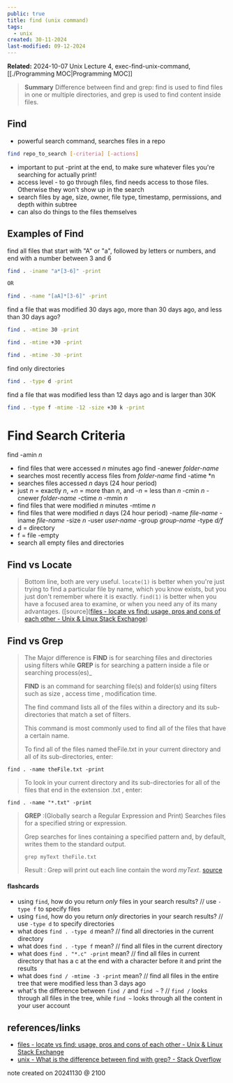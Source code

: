 ```yaml
---
public: true
title: find (unix command)
tags:
  - unix
created: 30-11-2024
last-modified: 09-12-2024
---
```

**Related:** 2024-10-07 Unix Lecture 4, exec-find-unix-command, [[./Programming MOC|Programming MOC]]

> **Summary**
> Difference between find and grep: find is used to find files in one or multiple directories, and grep is used to find content inside files.

## Find
* powerful search command, searches files in a repo
```bash
find repo_to_search [-criteria] [-actions]
```

* important to put -print at the end, to make sure whatever files you're searching for actually print!
* access level - to go through files, find needs access to those files. Otherwise they won't show up in the search
* search files by age, size, owner, file type, timestamp, permissions, and depth within subtree
* can also do things to the files themselves

## Examples of Find
find all files that start with "A" or "a", followed by letters or numbers, and end with a number between 3 and 6
```bash
find . -iname "a*[3-6]" -print

OR

find . -name "[aA]*[3-6]" -print
```

find a file that was modified 30 days ago, more than 30 days ago, and less than 30 days ago?
```bash
find . -mtime 30 -print

find . -mtime +30 -print

find . -mtime -30 -print
```

find only directories
```bash
find . -type d -print
```

find a file that was modified less than 12 days ago and is larger than 30K
```bash
find . -type f -mtime -12 -size +30 k -print
```
# Find Search Criteria
find -amin *n*
* find files that were accessed *n* minutes ago
find -anewer *folder-name*
* searches most recently access files from *folder-name*
find -atime *n
* searches files accessed *n* days (24 hour period)
* just *n* = exactly *n*, +*n* = more than *n*, and -*n* = less than *n*
-cmin *n*
-cnewer *folder-name*
-ctime *n*
-mmin *n*
* find files that were modified *n* minutes
-mtime *n*
* find files that were modified *n* days  (24 hour period)
-name *file-name*
-iname *file-name*
-size *n*
-user *user-name*
-group *group-name*
-type *d/f*
* d = directory
* f = file
-empty
* search all empty files and directories
## Find vs Locate
> Bottom line, both are very useful. `locate(1)` is better when you're just trying to find a particular file by name, which you know exists, but you just don't remember where it is exactly. `find(1)` is better when you have a focused area to examine, or when you need any of its many advantages. ([source]([files - locate vs find: usage, pros and cons of each other - Unix & Linux Stack Exchange](https://unix.stackexchange.com/questions/60205/locate-vs-find-usage-pros-and-cons-of-each-other#:~:text=locate(1)%20is%20better%20when%20you're%20just))

## Find vs Grep
>The Major difference is **FIND** is for searching files and directories using filters while **GREP** is for searching a pattern inside a file or searching process(es)_
>
>**FIND** is an command for searching file(s) and folder(s) using filters such as size , access time , modification time.  
>
>The find command lists all of the files within a directory and its sub-directories that match a set of filters.  
>
>This command is most commonly used to find all of the files that have a certain name.
>
>To find all of the files named theFile.txt in your current directory and all of its sub-directories, enter:  
```
find . -name theFile.txt -print
```
>To look in your current directory and its sub-directories for all of the files that end in the extension .txt , enter:  
```
find . -name "*.txt" -print
```
>**GREP** :(Globally search a Regular Expression and Print)
>Searches files for a specified string or expression.
>
>Grep searches for lines containing a specified pattern and, by default, writes them to the standard output.
>
>`grep myText theFile.txt`
>
>Result : Grep will print out each line contain the word _myText_. [source](https://stackoverflow.com/questions/43165447/what-is-the-difference-between-find-with-grep)

#### flashcards
* using `find`, how do you return *only* files in your search results? // use `-type f` to specify files
* using `find`, how do you return *only* directories in your search results? // use `-type d` to specify directories
* what does `find . -type d` mean? // find all directories in the current directory
* what does `find . -type f` mean? // find all files in the current directory
* what does `find . "*.c" -print` mean? // find all files in current directory that has a c at the end with a character before it and print the results
* what does `find / -mtime -3 -print` mean? // find all files in the entire tree that were modified less than 3 days ago
* what's the difference between `find /` and `find ~` ? // `find /` looks through all files in the tree, while `find ~` looks through all the content in your user account

## references/links
* [files - locate vs find: usage, pros and cons of each other - Unix & Linux Stack Exchange](https://unix.stackexchange.com/questions/60205/locate-vs-find-usage-pros-and-cons-of-each-other#:~:text=locate(1)%20is%20better%20when%20you're%20just)
* [unix - What is the difference between find with grep? - Stack Overflow](https://stackoverflow.com/questions/43165447/what-is-the-difference-between-find-with-grep)

note created on 20241130 @ 2100